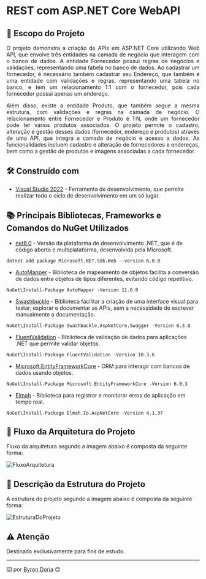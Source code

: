# REST com ASP.NET Core WebAPI 

## 📝️ Escopo do Projeto

<p align="justify">
O projeto demonstra a criação de APIs em ASP.NET Core utilizando Web API, que envolve três entidades na camada de negócio que interagem 
com o banco de dados. A entidade Fornecedor possui regras de negócios e validações, representando uma tabela no banco de dados. 
Ao cadastrar um fornecedor, é necessário também cadastrar seu Endereço, que também é uma entidade com 
validações e regras, representando uma tabela no banco, e tem um relacionamento 1:1 com o fornecedor, pois 
cada fornecedor possui apenas um endereço.
</p>

<p align="justify"> 
Além disso, existe a entidade Produto, que também segue a mesma estrutura, com validações e regras na camada 
de negócio. O relacionamento entre Fornecedor e Produto é 1:N, onde um fornecedor pode ter vários produtos 
associados. O projeto permite o cadastro, alteração e gestão desses dados (fornecedor, endereço e produtos) 
através de uma API, que integra a camada de negócio e acesso a dados. As funcionalidades incluem cadastro 
e alteração de fornecedores e endereços, bem como a gestão de produtos e imagens associadas a cada fornecedor.
</p>

## 🛠️ Construído com

* [Visual Studio 2022](https://learn.microsoft.com/pt-br/visualstudio/windows/?view=vs-2022) - Ferramenta de desenvolvimento, que permite realizar todo o ciclo de desenvolvimento em um só lugar.
  
## 📚 Principais Bibliotecas, Frameworks e Comandos do NuGet Utilizados

* [net6.0](https://learn.microsoft.com/pt-br/dotnet/core/whats-new/dotnet-6) - Versão da plataforma de desenvolvimento .NET, que é de código aberto e multiplataforma, desenvolvida pela Microsoft.

```
dotnet add package Microsoft.NET.Sdk.Web --version 6.0.0
```

* [AutoMapper](https://automapper.org/) - Biblioteca de mapeamento de objetos facilita a conversão de dados entre objetos de tipos diferentes, evitando código repetitivo.

```
NuGet\Install-Package AutoMapper -Version 11.0.0
```

* [Swashbuckle](https://learn.microsoft.com/pt-br/aspnet/core/tutorials/getting-started-with-swashbuckle?view=aspnetcore-8.0&tabs=visual-studio) - Biblioteca facilitar a criação de uma interface visual para testar, explorar e documentar as APIs, sem a necessidade de escrever manualmente a documentação.

```
NuGet\Install-Package Swashbuckle.AspNetCore.Swagger -Version 6.3.0
```

* [FluentValidation](https://docs.fluentvalidation.net/en/latest/) - Biblioteca de validação de dados para aplicações .NET que permite validar objetos.

```
NuGet\Install-Package FluentValidation -Version 10.3.6
```

* [Microsoft.EntityFrameworkCore](https://learn.microsoft.com/pt-br/ef/core/get-started/overview/install) - 
ORM para interagir com bancos de dados usando objetos.

```
NuGet\Install-Package Microsoft.EntityFrameworkCore -Version 6.0.3
```

* [Elmah](https://learn.microsoft.com/pt-br/aspnet/web-forms/overview/older-versions-getting-started/deploying-web-site-projects/logging-error-details-with-elmah-cs) - 
Biblioteca para registrar e monitorar erros de aplicação em tempo real.

```
NuGet\Install-Package Elmah.Io.AspNetCore -Version 4.1.37
```

## 🚧 Fluxo da Arquitetura do Projeto

Fluxo da arquitetura segundo a imagem abaixo é composta da seguinte forma:

![FluxoArquitetura](screenshots/fluxo_da_arquitetura.png)

## 🚧 Descrição da Estrutura do Projeto

A estrutura do projeto segundo a imagem abaixo é composta da seguinte forma:

![EstruturaDoProjeto](screenshots/estrutura.png)

## ⚠️ Atenção

Destinado exclusivamente para fins de estudo.

---
⌨️ por [Byron Doria](https://github.com/brsdoria) 😊
